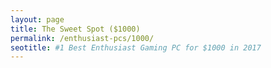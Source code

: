 ```yaml
---
layout: page
title: The Sweet Spot ($1000)
permalink: /enthusiast-pcs/1000/
seotitle: #1 Best Enthusiast Gaming PC for $1000 in 2017
---
```




